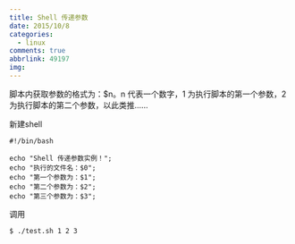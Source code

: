 ```yaml
---
title: Shell 传递参数
date: 2015/10/8
categories:
  - linux
comments: true
abbrlink: 49197
img:
---
```


脚本内获取参数的格式为：$n。n 代表一个数字，1 为执行脚本的第一个参数，2 为执行脚本的第二个参数，以此类推……

新建shell
```
#!/bin/bash

echo "Shell 传递参数实例！";
echo "执行的文件名：$0";
echo "第一个参数为：$1";
echo "第二个参数为：$2";
echo "第三个参数为：$3";
```



调用
```
$ ./test.sh 1 2 3
```